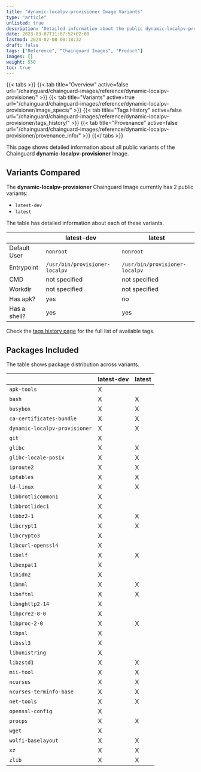 ```yaml
---
title: "dynamic-localpv-provisioner Image Variants"
type: "article"
unlisted: true
description: "Detailed information about the public dynamic-localpv-provisioner Chainguard Image variants"
date: 2023-03-07T11:07:52+02:00
lastmod: 2024-02-08 00:18:32
draft: false
tags: ["Reference", "Chainguard Images", "Product"]
images: []
weight: 550
toc: true
---
```


{{< tabs >}}
{{< tab title="Overview" active=false url="/chainguard/chainguard-images/reference/dynamic-localpv-provisioner/" >}}
{{< tab title="Variants" active=true url="/chainguard/chainguard-images/reference/dynamic-localpv-provisioner/image_specs/" >}}
{{< tab title="Tags History" active=false url="/chainguard/chainguard-images/reference/dynamic-localpv-provisioner/tags_history/" >}}
{{< tab title="Provenance" active=false url="/chainguard/chainguard-images/reference/dynamic-localpv-provisioner/provenance_info/" >}}
{{</ tabs >}}

This page shows detailed information about all public variants of the Chainguard **dynamic-localpv-provisioner** Image.

## Variants Compared
The **dynamic-localpv-provisioner** Chainguard Image currently has 2 public variants: 

- `latest-dev`
- `latest`

The table has detailed information about each of these variants.

|              | latest-dev                     | latest                         |
|--------------|--------------------------------|--------------------------------|
| Default User | `nonroot`                      | `nonroot`                      |
| Entrypoint   | `/usr/bin/provisioner-localpv` | `/usr/bin/provisioner-localpv` |
| CMD          | not specified                  | not specified                  |
| Workdir      | not specified                  | not specified                  |
| Has apk?     | yes                            | no                             |
| Has a shell? | yes                            | yes                            |

Check the [tags history page](/chainguard/chainguard-images/reference/dynamic-localpv-provisioner/tags_history/) for the full list of available tags.

## Packages Included
The table shows package distribution across variants.

|                               | latest-dev | latest |
|-------------------------------|------------|--------|
| `apk-tools`                   | X          |        |
| `bash`                        | X          | X      |
| `busybox`                     | X          | X      |
| `ca-certificates-bundle`      | X          | X      |
| `dynamic-localpv-provisioner` | X          | X      |
| `git`                         | X          |        |
| `glibc`                       | X          | X      |
| `glibc-locale-posix`          | X          | X      |
| `iproute2`                    | X          | X      |
| `iptables`                    | X          | X      |
| `ld-linux`                    | X          | X      |
| `libbrotlicommon1`            | X          |        |
| `libbrotlidec1`               | X          |        |
| `libbz2-1`                    | X          | X      |
| `libcrypt1`                   | X          | X      |
| `libcrypto3`                  | X          |        |
| `libcurl-openssl4`            | X          |        |
| `libelf`                      | X          | X      |
| `libexpat1`                   | X          |        |
| `libidn2`                     | X          |        |
| `libmnl`                      | X          | X      |
| `libnftnl`                    | X          | X      |
| `libnghttp2-14`               | X          |        |
| `libpcre2-8-0`                | X          |        |
| `libproc-2-0`                 | X          | X      |
| `libpsl`                      | X          |        |
| `libssl3`                     | X          |        |
| `libunistring`                | X          |        |
| `libzstd1`                    | X          | X      |
| `mii-tool`                    | X          | X      |
| `ncurses`                     | X          | X      |
| `ncurses-terminfo-base`       | X          | X      |
| `net-tools`                   | X          | X      |
| `openssl-config`              | X          |        |
| `procps`                      | X          | X      |
| `wget`                        | X          |        |
| `wolfi-baselayout`            | X          | X      |
| `xz`                          | X          | X      |
| `zlib`                        | X          | X      |

